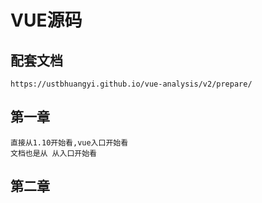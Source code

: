 # VUE源码

## 配套文档

    https://ustbhuangyi.github.io/vue-analysis/v2/prepare/

## 第一章

    直接从1.10开始看,vue入口开始看
    文档也是从 从入口开始看

## 第二章
